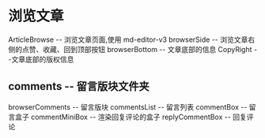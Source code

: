 # 浏览文章

ArticleBrowse -- 浏览文章页面,使用 md-editor-v3
browserSide -- 浏览文章右侧的点赞、收藏、回到顶部按钮
browserBottom -- 文章底部的信息
CopyRight --文章底部的版权信息

## comments -- 留言版块文件夹

browserComments -- 留言版块
commentsList -- 留言列表
commentBox -- 留言盒子
commentMiniBox -- 渲染回复评论的盒子
replyCommentBox -- 回复评论
